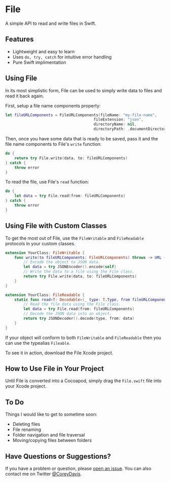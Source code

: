 #  File
A simple API to read and write files in Swift.

## Features
- Lightweight and easy to learn
- Uses `do, try, catch` for intuitive error handling
- Pure Swift implimentation

## Using File
In its most simplistic form, File can be used to simply write data to files and read it back again.

First, setup a file name components property:

```swift
let fileURLComponents = FileURLComponents(fileName: "my-file-name",
                                       fileExtension: "json",
                                       directoryName: nil,
                                       directoryPath: .documentDirectory)
```

Then, once you have some data that is ready to be saved, pass it and the file name components to File's `write` function:

```swift
do {
    return try File.write(data, to: fileURLComponents)
} catch {
    throw error
}
```

To read the file, use File's `read` function:

```swift
do {
    let data = try File.read(from: fileURLComponents)
} catch {
    throw error
}
```

## Using File with Custom Classes
To get the most out of File, use the `FileWritable` and `FileReadable` protocols in your custom classes.

```swift
extension YourClass: FileWritable {
    func write(to fileURLComponents: FileURLComponents) throws -> URL {
        // Encode the object to JSON data.
        let data = try JSONEncoder().encode(self)
        // Write the data to a file using the File class.
        return try File.write(data, to: fileURLComponents)
    }
}
```

```swift
extension YourClass: FileReadable {
    static func read<T: Decodable>(_ type: T.Type, from fileURLComponents: FileURLComponents) throws -> T {
        // Read the file data using the File class.
        let data = try File.read(from: fileURLComponents)
        // Decode the JSON data into an object.
        return try JSONDecoder().decode(type, from: data)
    }
}
```

If your object will conform to both `FileWritable` and `FileReadable` then you can use the typealias `Fileable`.

To see it in action, download the File Xcode project.

## How to Use File in Your Project
Until File is converted into a Cocoapod, simply drag the `File.swift` file into your Xcode project.

## To Do
Things I would like to get to sometime soon:

- Deleting files
- File renaming
- Folder navigation and file traversal
- Moving/copying files between folders

## Have Questions or Suggestions?
If you have a problem or question, please [open an issue](https://github.com/CoreyWDavis/File/issues). You can also contact me on Twitter [@CoreyDavis](https://twitter.com/coreydavis).
